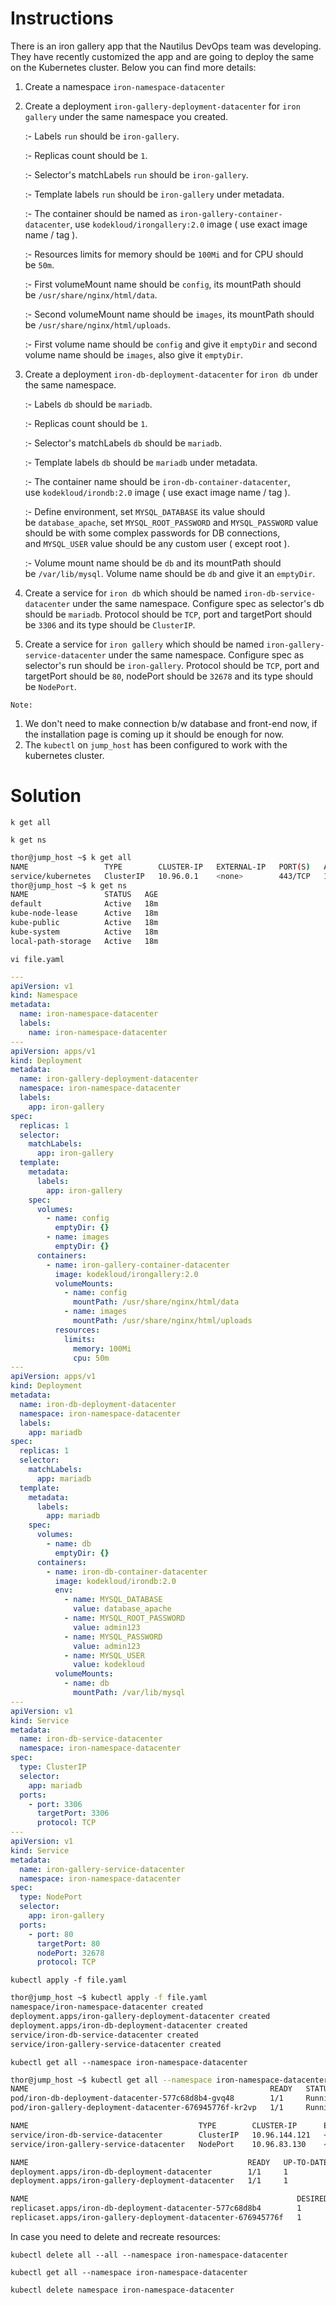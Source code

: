 # Instructions

There is an iron gallery app that the Nautilus DevOps team was developing. They have recently customized the app and are going to deploy the same on the Kubernetes cluster. Below you can find more details:

1. Create a namespace `iron-namespace-datacenter`
2. Create a deployment `iron-gallery-deployment-datacenter` for `iron gallery` under the same namespace you created.
    
    :- Labels `run` should be `iron-gallery`.
    
    :- Replicas count should be `1`.
    
    :- Selector's matchLabels `run` should be `iron-gallery`.
    
    :- Template labels `run` should be `iron-gallery` under metadata.
    
    :- The container should be named as `iron-gallery-container-datacenter`, use `kodekloud/irongallery:2.0` image ( use exact image name / tag ).
    
    :- Resources limits for memory should be `100Mi` and for CPU should be `50m`.
    
    :- First volumeMount name should be `config`, its mountPath should be `/usr/share/nginx/html/data`.
    
    :- Second volumeMount name should be `images`, its mountPath should be `/usr/share/nginx/html/uploads`.
    
    :- First volume name should be `config` and give it `emptyDir` and second volume name should be `images`, also give it `emptyDir`.
    
3. Create a deployment `iron-db-deployment-datacenter` for `iron db` under the same namespace.
    
    :- Labels `db` should be `mariadb`.
    
    :- Replicas count should be `1`.
    
    :- Selector's matchLabels `db` should be `mariadb`.
    
    :- Template labels `db` should be `mariadb` under metadata.
    
    :- The container name should be `iron-db-container-datacenter`, use `kodekloud/irondb:2.0` image ( use exact image name / tag ).
    
    :- Define environment, set `MYSQL_DATABASE` its value should be `database_apache`, set `MYSQL_ROOT_PASSWORD` and `MYSQL_PASSWORD` value should be with some complex passwords for DB connections, and `MYSQL_USER` value should be any custom user ( except root ).
    
    :- Volume mount name should be `db` and its mountPath should be `/var/lib/mysql`. Volume name should be `db` and give it an `emptyDir`.
    
4. Create a service for `iron db` which should be named `iron-db-service-datacenter` under the same namespace. Configure spec as selector's db should be `mariadb`. Protocol should be `TCP`, port and targetPort should be `3306` and its type should be `ClusterIP`.
5. Create a service for `iron gallery` which should be named `iron-gallery-service-datacenter` under the same namespace. Configure spec as selector's run should be `iron-gallery`. Protocol should be `TCP`, port and targetPort should be `80`, nodePort should be `32678` and its type should be `NodePort`.

`Note:`

1. We don't need to make connection b/w database and front-end now, if the installation page is coming up it should be enough for now.
2. The `kubectl` on `jump_host` has been configured to work with the kubernetes cluster.

# Solution

`k get all`

`k get ns`

```bash
thor@jump_host ~$ k get all
NAME                 TYPE        CLUSTER-IP   EXTERNAL-IP   PORT(S)   AGE
service/kubernetes   ClusterIP   10.96.0.1    <none>        443/TCP   18m
thor@jump_host ~$ k get ns
NAME                 STATUS   AGE
default              Active   18m
kube-node-lease      Active   18m
kube-public          Active   18m
kube-system          Active   18m
local-path-storage   Active   18m
```

`vi file.yaml`

```yaml
---
apiVersion: v1
kind: Namespace
metadata:
  name: iron-namespace-datacenter
  labels:
    name: iron-namespace-datacenter
---
apiVersion: apps/v1
kind: Deployment
metadata:
  name: iron-gallery-deployment-datacenter
  namespace: iron-namespace-datacenter
  labels:
    app: iron-gallery
spec:
  replicas: 1
  selector:
    matchLabels:
      app: iron-gallery
  template:
    metadata:
      labels:
        app: iron-gallery
    spec:
      volumes:
        - name: config
          emptyDir: {}
        - name: images
          emptyDir: {}
      containers:
        - name: iron-gallery-container-datacenter
          image: kodekloud/irongallery:2.0
          volumeMounts:
            - name: config
              mountPath: /usr/share/nginx/html/data
            - name: images
              mountPath: /usr/share/nginx/html/uploads
          resources:
            limits:
              memory: 100Mi
              cpu: 50m
---
apiVersion: apps/v1
kind: Deployment
metadata:
  name: iron-db-deployment-datacenter
  namespace: iron-namespace-datacenter
  labels:
    app: mariadb
spec:
  replicas: 1
  selector:
    matchLabels:
      app: mariadb
  template:
    metadata:
      labels:
        app: mariadb
    spec:
      volumes:
        - name: db
          emptyDir: {}
      containers:
        - name: iron-db-container-datacenter
          image: kodekloud/irondb:2.0
          env:
            - name: MYSQL_DATABASE
              value: database_apache
            - name: MYSQL_ROOT_PASSWORD
              value: admin123
            - name: MYSQL_PASSWORD
              value: admin123
            - name: MYSQL_USER
              value: kodekloud
          volumeMounts:
            - name: db
              mountPath: /var/lib/mysql
---
apiVersion: v1
kind: Service
metadata:
  name: iron-db-service-datacenter
  namespace: iron-namespace-datacenter
spec:
  type: ClusterIP
  selector:
    app: mariadb
  ports:
    - port: 3306
      targetPort: 3306
      protocol: TCP
---
apiVersion: v1
kind: Service
metadata:
  name: iron-gallery-service-datacenter
  namespace: iron-namespace-datacenter
spec:
  type: NodePort
  selector:
    app: iron-gallery
  ports:
    - port: 80
      targetPort: 80
      nodePort: 32678
      protocol: TCP
```

`kubectl apply -f file.yaml`

```bash
thor@jump_host ~$ kubectl apply -f file.yaml
namespace/iron-namespace-datacenter created
deployment.apps/iron-gallery-deployment-datacenter created
deployment.apps/iron-db-deployment-datacenter created
service/iron-db-service-datacenter created
service/iron-gallery-service-datacenter created
```

`kubectl get all --namespace iron-namespace-datacenter`

```bash
thor@jump_host ~$ kubectl get all --namespace iron-namespace-datacenter
NAME                                                      READY   STATUS    RESTARTS   AGE
pod/iron-db-deployment-datacenter-577c68d8b4-gvq48        1/1     Running   0          29s
pod/iron-gallery-deployment-datacenter-676945776f-kr2vp   1/1     Running   0          29s

NAME                                      TYPE        CLUSTER-IP      EXTERNAL-IP   PORT(S)        AGE
service/iron-db-service-datacenter        ClusterIP   10.96.144.121   <none>        3306/TCP       29s
service/iron-gallery-service-datacenter   NodePort    10.96.83.130    <none>        80:32678/TCP   28s

NAME                                                 READY   UP-TO-DATE   AVAILABLE   AGE
deployment.apps/iron-db-deployment-datacenter        1/1     1            1           29s
deployment.apps/iron-gallery-deployment-datacenter   1/1     1            1           29s

NAME                                                            DESIRED   CURRENT   READY   AGE
replicaset.apps/iron-db-deployment-datacenter-577c68d8b4        1         1         1       29s
replicaset.apps/iron-gallery-deployment-datacenter-676945776f   1         1         1       29s
```

In case you need to delete and recreate resources:

`kubectl delete all --all --namespace iron-namespace-datacenter`

`kubectl get all --namespace iron-namespace-datacenter`

`kubectl delete namespace iron-namespace-datacenter`
